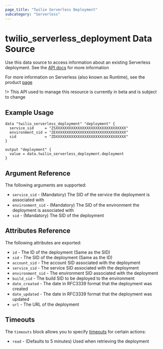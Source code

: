 ```yaml
---
page_title: "Twilio Serverless Deployment"
subcategory: "Serverless"
---
```


# twilio_serverless_deployment Data Source

Use this data source to access information about an existing Serverless deployment. See the [API docs](https://www.twilio.com/docs/runtime/functions-assets-api/api/deployment) for more information

For more information on Serverless (also known as Runtime), see the product [page](https://www.twilio.com/runtime)

!> This API used to manage this resource is currently in beta and is subject to change

## Example Usage

```hcl
data "twilio_serverless_deployment" "deployment" {
  service_sid     = "ZSXXXXXXXXXXXXXXXXXXXXXXXXXXXXXXXX"
  environment_sid = "ZEXXXXXXXXXXXXXXXXXXXXXXXXXXXXXXXX"
  sid             = "ZDXXXXXXXXXXXXXXXXXXXXXXXXXXXXXXXX"
}

output "deployment" {
  value = data.twilio_serverless_deployment.deployment
}
```

## Argument Reference

The following arguments are supported:

- `service_sid` - (Mandatory) The SID of the service the deployment is associated with
- `environment_sid` - (Mandatory) The SID of the environment the deployment is associated with
- `sid` - (Mandatory) The SID of the deployment

## Attributes Reference

The following attributes are exported:

- `id` - The ID of the deployment (Same as the SID)
- `sid` - The SID of the deployment (Same as the ID)
- `account_sid` - The account SID associated with the deployment
- `service_sid` - The service SID associated with the deployment
- `environment_sid` - The environment SID associated with the deployment
- `build_sid` - The build SID to be deployed to the environment
- `date_created` - The date in RFC3339 format that the deployment was created
- `date_updated` - The date in RFC3339 format that the deployment was updated
- `url` - The URL of the deployment

## Timeouts

The `timeouts` block allows you to specify [timeouts](https://www.terraform.io/docs/configuration/resources.html#timeouts) for certain actions:

- `read` - (Defaults to 5 minutes) Used when retrieving the deployment
